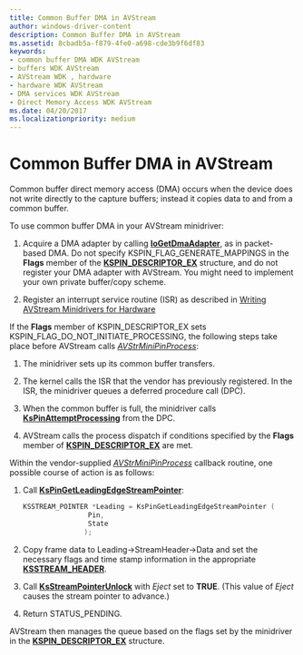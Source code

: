 ```yaml
---
title: Common Buffer DMA in AVStream
author: windows-driver-content
description: Common Buffer DMA in AVStream
ms.assetid: 8cbadb5a-f879-4fe0-a698-cde3b9f6df83
keywords:
- common buffer DMA WDK AVStream
- buffers WDK AVStream
- AVStream WDK , hardware
- hardware WDK AVStream
- DMA services WDK AVStream
- Direct Memory Access WDK AVStream
ms.date: 04/20/2017
ms.localizationpriority: medium
---
```


# Common Buffer DMA in AVStream





Common buffer direct memory access (DMA) occurs when the device does not write directly to the capture buffers; instead it copies data to and from a common buffer.

To use common buffer DMA in your AVStream minidriver:

1.  Acquire a DMA adapter by calling [**IoGetDmaAdapter**](https://msdn.microsoft.com/library/windows/hardware/ff549220), as in packet-based DMA. Do not specify KSPIN\_FLAG\_GENERATE\_MAPPINGS in the **Flags** member of the [**KSPIN\_DESCRIPTOR\_EX**](https://msdn.microsoft.com/library/windows/hardware/ff563534) structure, and do not register your DMA adapter with AVStream. You might need to implement your own private buffer/copy scheme.

2.  Register an interrupt service routine (ISR) as described in [Writing AVStream Minidrivers for Hardware](writing-avstream-minidrivers-for-hardware.md)

If the **Flags** member of KSPIN\_DESCRIPTOR\_EX sets KSPIN\_FLAG\_DO\_NOT\_INITIATE\_PROCESSING, the following steps take place before AVStream calls [*AVStrMiniPinProcess*](https://msdn.microsoft.com/library/windows/hardware/ff556351):

1.  The minidriver sets up its common buffer transfers.

2.  The kernel calls the ISR that the vendor has previously registered. In the ISR, the minidriver queues a deferred procedure call (DPC).

3.  When the common buffer is full, the minidriver calls [**KsPinAttemptProcessing**](https://msdn.microsoft.com/library/windows/hardware/ff563494) from the DPC.

4.  AVStream calls the process dispatch if conditions specified by the **Flags** member of [**KSPIN\_DESCRIPTOR\_EX**](https://msdn.microsoft.com/library/windows/hardware/ff563534) are met.

Within the vendor-supplied [*AVStrMiniPinProcess*](https://msdn.microsoft.com/library/windows/hardware/ff556351) callback routine, one possible course of action is as follows:

1.  Call [**KsPinGetLeadingEdgeStreamPointer**](https://msdn.microsoft.com/library/windows/hardware/ff563513):

    ```cpp
    KSSTREAM_POINTER *Leading = KsPinGetLeadingEdgeStreamPointer (
                    Pin,
                    State
                   );
    ```

2.  Copy frame data to Leading-&gt;StreamHeader-&gt;Data and set the necessary flags and time stamp information in the appropriate [**KSSTREAM\_HEADER**](https://msdn.microsoft.com/library/windows/hardware/ff567138).

3.  Call [**KsStreamPointerUnlock**](https://msdn.microsoft.com/library/windows/hardware/ff567137) with *Eject* set to **TRUE**. (This value of *Eject* causes the stream pointer to advance.)

4.  Return STATUS\_PENDING.

AVStream then manages the queue based on the flags set by the minidriver in the [**KSPIN\_DESCRIPTOR\_EX**](https://msdn.microsoft.com/library/windows/hardware/ff563534) structure.

 

 




